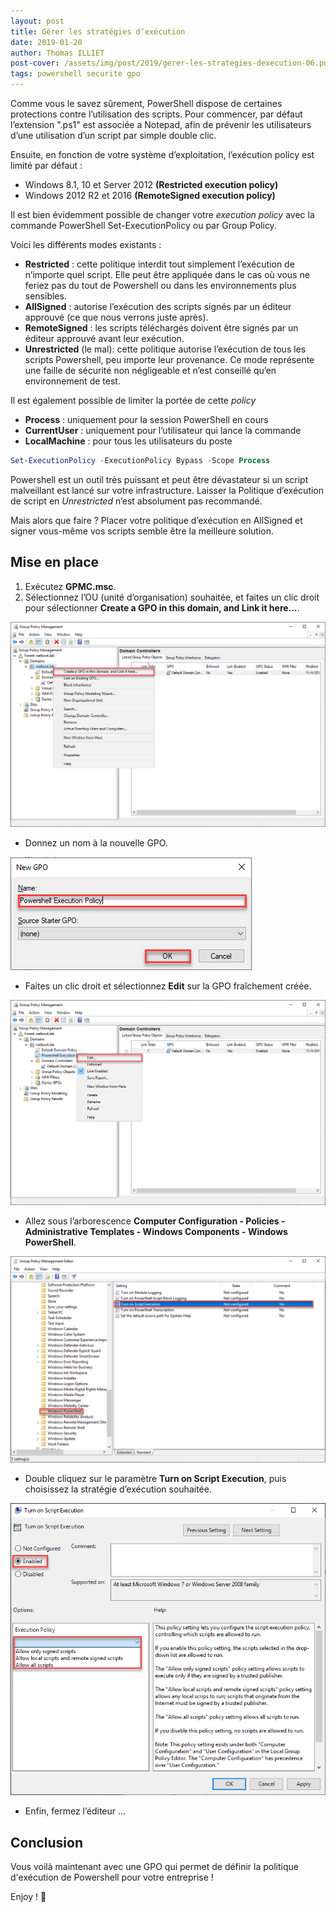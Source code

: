 ```yaml
---
layout: post
title: Gérer les stratégies d’exécution
date: 2019-01-20
author: Thomas ILLIET
post-cover: /assets/img/post/2019/gerer-les-strategies-dexecution-06.png
tags: powershell securite gpo
---
```


Comme vous le savez sûrement, PowerShell dispose de certaines protections contre l’utilisation des scripts. Pour commencer, par défaut l’extension ".ps1" est associée a Notepad, afin de prévenir les utilisateurs d’une utilisation d’un script par simple double clic.

Ensuite, en fonction de votre système d’exploitation, l’exécution policy est limité par défaut :

* Windows 8.1, 10 et Server 2012 **(Restricted execution policy)**
* Windows 2012 R2 et 2016 **(RemoteSigned execution policy)**

Il est bien évidemment possible de changer votre *execution* *policy* avec la commande PowerShell Set-ExecutionPolicy ou par Group Policy.

Voici les différents modes existants :

* **Restricted** : cette politique interdit tout simplement l’exécution de n’importe quel script. Elle peut être appliquée dans le cas où vous ne feriez pas du tout de Powershell ou dans les environnements plus sensibles.
* **AllSigned** : autorise l’exécution des scripts signés par un éditeur approuvé (ce que nous verrons juste après).
* **RemoteSigned** : les scripts téléchargés doivent être signés par un éditeur approuvé avant leur exécution.
* **Unrestricted** (le mal): cette politique autorise l’exécution de tous les scripts Powershell, peu importe leur provenance. Ce mode représente une faille de sécurité non négligeable et n’est conseillé qu’en environnement de test.

Il est également possible de limiter la portée de cette *policy*

* **Process** : uniquement pour la session PowerShell en cours
* **CurrentUser** : uniquement pour l’utilisateur qui lance la commande
* **LocalMachine** : pour tous les utilisateurs du poste

```powershell
Set-ExecutionPolicy -ExecutionPolicy Bypass -Scope Process
```

Powershell est un outil très puissant et peut être dévastateur si un script malveillant est lancé sur votre infrastructure. Laisser la Politique d’exécution de script en *Unrestricted* n’est absolument pas recommandé.

Mais alors que faire ? Placer votre politique d’exécution en AllSigned et signer vous-même vos scripts semble être la meilleure solution.

## Mise en place

1. Exécutez **GPMC.msc**.
2. Sélectionnez l’OU (unité d’organisation) souhaitée, et faites un clic droit pour sélectionner **Create a GPO in this domain, and Link it here…**.

![gerer-les-strategies-dexecution-01](/assets/img/post/2019/gerer-les-strategies-dexecution-01.png)

* Donnez un nom à la nouvelle GPO.

![gerer-les-strategies-dexecution-02](/assets/img/post/2019/gerer-les-strategies-dexecution-02.png)

* Faites un clic droit et sélectionnez **Edit** sur la GPO fraîchement créée.

![gerer-les-strategies-dexecution-03](/assets/img/post/2019/gerer-les-strategies-dexecution-03.png)

* Allez sous l’arborescence **Computer Configuration - Policies - Administrative Templates - Windows Components - Windows PowerShell**.

![gerer-les-strategies-dexecution-04](/assets/img/post/2019/gerer-les-strategies-dexecution-04.png)

* Double cliquez sur le paramètre **Turn on Script Execution**, puis choisissez la stratégie d’exécution souhaitée.

![gerer-les-strategies-dexecution-05](/assets/img/post/2019/gerer-les-strategies-dexecution-05.png)

* Enfin, fermez l’éditeur ...

## Conclusion

Vous voilà maintenant avec une GPO qui permet de définir la politique d'exécution de Powershell pour votre entreprise !

Enjoy ! 🙂
